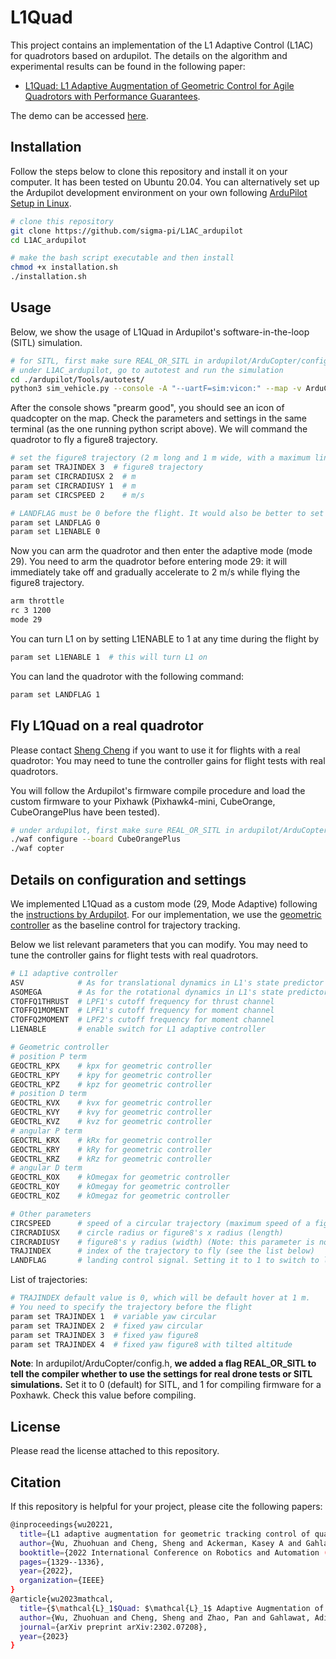 # L1Quad
This project contains an implementation of the L1 Adaptive Control (L1AC) for quadrotors based on ardupilot. The details on the algorithm and experimental results can be found in the following paper:
* [L1Quad: L1 Adaptive Augmentation of Geometric Control for Agile Quadrotors with Performance Guarantees](https://arxiv.org/abs/2302.07208). 

The demo can be accessed [here](https://youtu.be/18-2OqTRJ50?si=T6rJvlOqwevCKzZk).

## Installation
Follow the steps below to clone this repository and install it on your computer. It has been tested on Ubuntu 20.04. You can alternatively set up the Ardupilot development environment on your own following [ArduPilot Setup in Linux](https://ardupilot.org/dev/docs/building-setup-linux.html#building-setup-linux).

```bash
# clone this repository
git clone https://github.com/sigma-pi/L1AC_ardupilot
cd L1AC_ardupilot

# make the bash script executable and then install
chmod +x installation.sh
./installation.sh
```

## Usage
Below, we show the usage of L1Quad in Ardupilot's software-in-the-loop (SITL) simulation. 

```bash
# for SITL, first make sure REAL_OR_SITL in ardupilot/ArduCopter/config.h is 0
# under L1AC_ardupilot, go to autotest and run the simulation
cd ./ardupilot/Tools/autotest/
python3 sim_vehicle.py --console -A "--uartF=sim:vicon:" --map -v ArduCopter -f X
```
After the console shows "prearm good", you should see an icon of quadcopter on the map. Check the parameters and settings in the same terminal (as the one running python script above). We will command the quadrotor to fly a figure8 trajectory. 
```bash
# set the figure8 trajectory (2 m long and 1 m wide, with a maximum linear speed of 2 m/s) before the flight
param set TRAJINDEX 3  # figure8 trajectory
param set CIRCRADIUSX 2  # m
param set CIRCRADIUSY 1  # m
param set CIRCSPEED 2    # m/s

# LANDFLAG must be 0 before the flight. It would also be better to set L1 off (L1ENABLE = 0) before the flight
param set LANDFLAG 0
param set L1ENABLE 0
```
Now you can arm the quadrotor and then enter the adaptive mode (mode 29). You need to arm the quadrotor before entering mode 29: it will immediately take off and gradually accelerate to 2 m/s while flying the figure8 trajectory.
```bash
arm throttle
rc 3 1200
mode 29
```

You can turn L1 on by setting L1ENABLE to 1 at any time during the flight by
```bash
param set L1ENABLE 1  # this will turn L1 on
```

You can land the quadrotor with the following command:
```bash
param set LANDFLAG 1
```

## Fly L1Quad on a real quadrotor

Please contact [Sheng Cheng](https://github.com/Sheng-Cheng) if you want to use it for flights with a real quadrotor: You may need to tune the controller gains for flight tests with real quadrotors.

You will follow the Ardupilot's firmware compile procedure and load the custom firmware to your Pixhawk (Pixhawk4-mini, CubeOrange, CubeOrangePlus have been tested).
```bash
# under ardupilot, first make sure REAL_OR_SITL in ardupilot/ArduCopter/config.h is 1
./waf configure --board CubeOrangePlus
./waf copter
```

## Details on configuration and settings
We implemented L1Quad as a custom mode (29, Mode Adaptive) following the [instructions by Ardupilot](https://ardupilot.org/dev/docs/apmcopter-adding-a-new-flight-mode.html). For our implementation, we use the [geometric controller](https://ieeexplore.ieee.org/document/5717652) as the baseline control for trajectory tracking.

Below we list relevant parameters that you can modify. You may need to tune the controller gains for flight tests with real quadrotors.
```bash
# L1 adaptive controller
ASV            # As for translational dynamics in L1's state predictor
ASOMEGA        # As for the rotational dynamics in L1's state predictor
CTOFFQ1THRUST  # LPF1's cutoff frequency for thrust channel
CTOFFQ1MOMENT  # LPF1's cutoff frequency for moment channel
CTOFFQ2MOMENT  # LPF2's cutoff frequency for moment channel
L1ENABLE       # enable switch for L1 adaptive controller

# Geometric controller
# position P term
GEOCTRL_KPX    # kpx for geometric controller
GEOCTRL_KPY    # kpy for geometric controller
GEOCTRL_KPZ    # kpz for geometric controller
# position D term
GEOCTRL_KVX    # kvx for geometric controller
GEOCTRL_KVY    # kvy for geometric controller
GEOCTRL_KVZ    # kvz for geometric controller
# angular P term
GEOCTRL_KRX    # kRx for geometric controller
GEOCTRL_KRY    # kRy for geometric controller
GEOCTRL_KRZ    # kRz for geometric controller
# angular D term
GEOCTRL_KOX    # kOmegax for geometric controller
GEOCTRL_KOY    # kOmegay for geometric controller
GEOCTRL_KOZ    # kOmegaz for geometric controller

# Other parameters
CIRCSPEED      # speed of a circular trajectory (maximum speed of a figure8 trajectory)
CIRCRADIUSX    # circle radius or figure8's x radius (length)
CIRCRADIUSY    # figure8's y radius (width) (Note: this parameter is not used for a circular trajectory)
TRAJINDEX      # index of the trajectory to fly (see the list below)
LANDFLAG       # landing control signal. Setting it to 1 to switch to landing operation and it will disable takeoff.  Make sure to set it to 0 before the flight.
```

List of trajectories:
```bash
# TRAJINDEX default value is 0, which will be default hover at 1 m.
# You need to specify the trajectory before the flight
param set TRAJINDEX 1  # variable yaw circular
param set TRAJINDEX 2  # fixed yaw circular
param set TRAJINDEX 3  # fixed yaw figure8
param set TRAJINDEX 4  # fixed yaw figure8 with tilted altitude 
```

**Note**:
In ardupilot/ArduCopter/config.h, **we added a flag REAL_OR_SITL to tell the compiler whether to use the settings for real drone tests or SITL simulations.** Set it to 0 (default) for SITL, and 1 for compiling firmware for a Poxhawk. Check this value before compiling.

## License
Please read the license attached to this repository.

## Citation
If this repository is helpful for your project, please cite the following papers:
```bash
@inproceedings{wu20221,
  title={L1 adaptive augmentation for geometric tracking control of quadrotors},
  author={Wu, Zhuohuan and Cheng, Sheng and Ackerman, Kasey A and Gahlawat, Aditya and Lakshmanan, Arun and Zhao, Pan and Hovakimyan, Naira},
  booktitle={2022 International Conference on Robotics and Automation (ICRA)},
  pages={1329--1336},
  year={2022},
  organization={IEEE}
}
@article{wu2023mathcal,
  title={$\mathcal{L}_1$Quad: $\mathcal{L}_1$ Adaptive Augmentation of Geometric Control for Agile Quadrotors with Performance Guarantees},
  author={Wu, Zhuohuan and Cheng, Sheng and Zhao, Pan and Gahlawat, Aditya and Ackerman, Kasey A and Lakshmanan, Arun and Yang, Chengyu and Yu, Jiahao and Hovakimyan, Naira},
  journal={arXiv preprint arXiv:2302.07208},
  year={2023}
}
```
